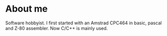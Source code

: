 # About me
Software hobbyist.
I first started with an Amstrad CPC464 in basic, pascal and Z-80 assembler.
Now C/C++ is mainly used.
